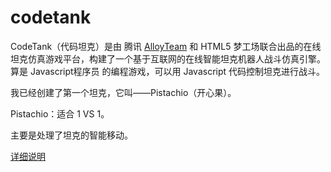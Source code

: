 codetank
========

CodeTank（代码坦克）是由 腾讯 [AlloyTeam](http://codetank.alloyteam.com/) 和 HTML5 梦工场联合出品的在线坦克仿真游戏平台，构建了一个基于互联网的在线智能坦克机器人战斗仿真引擎。算是 Javascript程序员 的编程游戏，可以用 Javascript 代码控制坦克进行战斗。

我已经创建了第一个坦克，它叫——Pistachio（开心果）。

Pistachio：适合 1 VS 1。

主要是处理了坦克的智能移动。

[详细说明](http://tianfangye.com/2014/01/05/codetank-pistachio/)